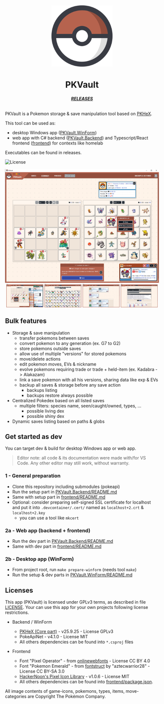 <p align="center">
    <img height="200" src="frontend\public\logo.svg" alt="PKVault logo" />
</p>

<h1 align="center">PKVault</h1>

<h6 align="center">
    <a href="https://github.com/Chnapy/PKVault/releases"><b>RELEASES</b></a>
</h6>

PKVault is a Pokemon storage & save manipulation tool based on [PKHeX](https://github.com/kwsch/PKHeX).

This tool can be used as:

- desktop Windows app ([PKVault.WinForm](./PKVault.WinForm))
- web app with C# backend ([PKVault.Backend](./PKVault.Backend)) and Typescript/React frontend ([frontend](./frontend)) for contexts like homelab

Executables can be found in releases.

![License](https://img.shields.io/badge/License-GPLv3-blue.svg)

<p align="center">
    <img src="img/snap_1.png" alt="PKVault snapshot 1" />
    <img src="img/snap_2.png" alt="PKVault snapshot 2" style="display: inline-block; width: 24%" />
    <img src="img/snap_3.png" alt="PKVault snapshot 3" style="display: inline-block; width: 24%" />
    <img src="img/snap_4.png" alt="PKVault snapshot 4" style="display: inline-block; width: 24%" />
    <img src="img/snap_5.png" alt="PKVault snapshot 5" style="display: inline-block; width: 24%" />
</p>

## Bulk features

- Storage & save manipulation
  - transfer pokemons between saves
  - convert pokemon to any generation (ex. G7 to G2)
  - store pokemons outside saves
  - allow use of multiple "versions" for stored pokemons
  - move/delete actions
  - edit pokemon moves, EVs & nickname
  - evolve pokemons requiring trade or trade + held-item (ex. Kadabra -> Alakazam)
  - link a save pokemon with all his versions, sharing data like exp & EVs
  - backup all saves & storage before any save action
    - backups listing
    - backups restore always possible
- Centralized Pokedex based on all listed saves
  - multiple filters: species name, seen/caught/owned, types, ...
    - possible living dex
    - possible shiny dex
- Dynamic saves listing based on paths & globs

## Get started as dev

You can target dev & build for desktop Windows app or web app.

> Editor note: all code & its documentation were made with/for VS Code. Any other editor may still work, without warranty.

### 1 - General preparation

- Clone this repository including submodules (pokeapi)
- Run the setup part in [PKVault.Backend/README.md](./PKVault.Backend/README.md#setup)
- Same with setup part in [frontend/README.md](./frontend/README.md#setup)
- Optional: consider preparing self-signed SSL certificate for localhost and put it into `.devcontainer/.cert/` named as `localhost+2.crt` & `localhost+2.key`
  - you can use a tool like `mkcert`

### 2a - Web app (backend + frontend)

- Run the dev part in [PKVault.Backend/README.md](./PKVault.Backend/README.md#dev)
- Same with dev part in [frontend/README.md](./frontend/README.md#dev)

### 2b - Desktop app (WinForm)

- From project root, run `make prepare-winform` (needs tool `make`)
- Run the setup & dev parts in [PKVault.WinForm/README.md](./PKVault.WinForm/README.md)

## Licenses

This app (PKVault) is licensed under GPLv3 terms, as described in file [LICENSE](./LICENSE).
Your can use this app for your own projects following license restrictions.

- Backend / WinForm

  - [PKHeX (Core part)](https://github.com/kwsch/PKHeX/tree/master/PKHeX.Core) - v25.9.25 - License GPLv3
  - PokeApiNet - v4.1.0 - License MIT
  - All others dependencies can be found into `*.csproj` files

- Frontend

  - Font "Pixel Operator" - from [onlinewebfonts](http://www.onlinewebfonts.com) - License CC BY 4.0
  - Font "Pokemon Emerald" - from [fontstruct](https://fontstruct.com/fontstructions/show/1975556) by "aztecwarrior28" - License CC BY-SA 3.0
  - [HackerNoon's Pixel Icon Library](https://github.com/hackernoon/pixel-icon-library) - v1.0.6 - License MIT
  - All others dependencies can be found into [frontend/package.json](./frontend/package.json).

All image contents of game-icons, pokemons, types, items, move-categories are Copyright The Pokémon Company.
